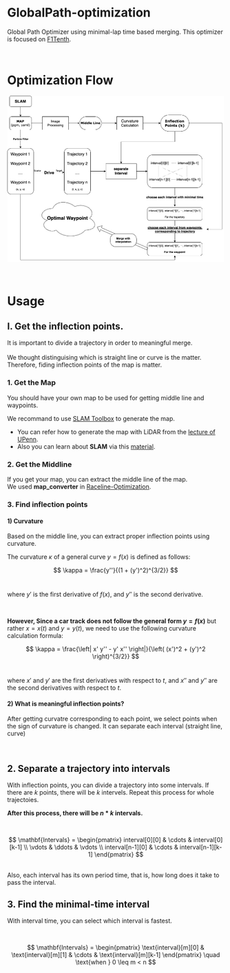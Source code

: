 # GlobalPath-optimization
Global Path Optimizer using minimal-lap time based merging.
This optimizer is focused on [F1Tenth](https://f1tenth.org/).

<br>

# Optimization Flow

![Optimazation Flow](./ETC/flow.png)

<br>

# Usage

## I. Get the inflection points.

It is important to divide a trajectory in order to meaningful merge. 
<br><br>We thought distinguising which is straight line or curve is the matter. <br>Therefore, fiding inflection points of the map is matter.

### 1. Get the Map

You should have your own map to be used for getting middle line and waypoints.

We recommand to use [SLAM Toolbox](https://github.com/SteveMacenski/slam_toolbox) to generate the map.

- You can refer how to generate the map with LiDAR from the [lecture of UPenn](https://docs.google.com/presentation/d/1HjCjyzHnR3T5yyXvdR83Kpb1lSvYX7gtirBwFY0Cpig/edit#slide=id.p).
- Also you can learn about **SLAM** via this [material](https://docs.google.com/presentation/d/165G1zMMUtOqU7GOnKvmEjpn0K1Bqw0ZlDAA2VFHgLmo/edit#slide=id.g2bcbd44bc16_0_821).

### 2. Get the Middline

If you get your map, you can extract the middle line of the map. 
<br>We used **map_converter** in [Raceline-Optimization](https://github.com/CL2-UWaterloo/Raceline-Optimization?tab=readme-ov-file).

### 3. Find inflection points

#### 1) Curvature

Based on the middle line, you can extract proper inflection points using curvature.

The curvature $\kappa$ of a general curve $y = f(x)$ is defined as follows:
<br>

$$
\kappa = \frac{y''}{(1 + (y')^2)^{3/2}}
$$
<br>

where $y'$ is the first derivative of $f(x)$, and $y''$ is the second derivative.

<br>

**However, Since a car track does not follow the general form $y = f(x)$** but rather $x = x(t)$ and $y = y(t)$, we need to use the following curvature calculation formula:
<br>

$$
\kappa = \frac{\left| x' y'' - y' x'' \right|}{\left( (x')^2 + (y')^2 \right)^{3/2}}
$$
<br>

where $x'$ and $y'$ are the first derivatives with respect to $t$, and $x''$ and $y''$ are the second derivatives with respect to $t$.

#### 2) What is meaningful inflection points?

After getting curvatre corresponding to each point, we select points when the sign of curvature is changed. It can separate each interval (straight line, curve)

<br>

## 2. Separate a trajectory into intervals

With inflection points, you can divide a trajectory into some intervals. If there are $k$ points, there will be $k$ intervels. Repeat this process for whole trajectoies.

**After this process, there will be $n * k$ intervals.** 

<br>

$$
\mathbf{Intervals} = \begin{pmatrix}
interval[0][0] & \cdots & interval[0][k-1] \\
\vdots & \ddots & \vdots \\
interval[n-1][0] & \cdots & interval[n-1][k-1]
\end{pmatrix}
$$

<br>
Also, each interval has its own period time, that is, how long does it take to pass the interval.

<br>

## 3. Find the minimal-time interval 

With interval time, you can select which interval is fastest.

<br>

$$
\mathbf{Intervals} = \begin{pmatrix}
\text{interval}[m][0] & \text{interval}[m][1] & \cdots & \text{interval}[m][k-1]
\end{pmatrix} \quad \text{when } 0 \leq m < n
$$

<br>